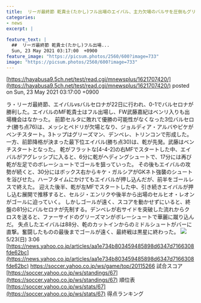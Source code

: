 ```yaml
---
title:  リーガ最終節 乾貴士(たかし)フル出場のエイバル、主力欠場のバルサを圧倒もグリーズマンの一撃に沈む《ラ・リーガ》  
categories:
- news
excerpt: |
  
feature_text: |
  ##  リーガ最終節 乾貴士(たかし)フル出場...
  Sun, 23 May 2021 03:17:00  +0900
feature_image: "https://picsum.photos/2560/600?image=733"
image: "https://picsum.photos/2560/600?image=733"
---
```


[https://hayabusa9.5ch.net/test/read.cgi/mnewsplus/1621707420/](https://hayabusa9.5ch.net/test/read.cgi/mnewsplus/1621707420/)
posted on Sun, 23 May 2021 03:17:00  +0900

<!--more-->

ラ・リーガ最終節、エイバルvsバルセロナが22日に行われ、0-1でバルセロナが勝利した。エイバルのMF乾貴士はフル出場し、FW武藤嘉紀はベンリ入りも出場機会はなかった。 前節セルタに敗れて優勝の可能性がなくなった3位バルセロナ(勝ち点76)は、メッシとペドリが欠場となり、ジョルディア・アルバやピケがベンチスタート。3トップはグリーズマン、デンベレ、トリンコンで形成した。 一方、前節降格が決まった最下位エイバル(勝ち点30)は、乾が先発。武藤はベンチスタートとなった。 乾がフラットな[4-4-2]の右MFでスタートした中、エイバルがアグレッシブに入ると、6分に乾がヘディングシュートで、17分には再び乾が左足でのボレーシュートでゴールを狙っていった。 その後もエイバルの攻勢が続くと、30分にはボックス右からキケ・ガルシアがGKネト強襲のシュートを浴びせた。ハーフタイムにかけてもエイバルが押し込んだが、前半をゴールレスで終えた。 迎えた後半、乾が左MFでスタートした中、引き続きエイバルが押し込む展開で推移すると、セルジ・エンリクや後半から出場のセルヒオ・レオンがゴールに迫っていく。 しかしゴールが遠く、スコアを動かせずにいると、終盤の81分にバルセロナが先制する。デンベレが右サイドを突破した流れからクロスを送ると、ファーサイドのグリーズマンがボレーシュートで華麗に蹴り込んだ。 失点したエイバルは88分、乾のカットインからのミドルシュートがバーに直撃。奮闘したものの最後までゴールが遠く、最終戦は黒星に終わった。 ![](https://i.imgur.com/ICcnNKL.jpg) 5/23(日) 3:06 [https://news.yahoo.co.jp/articles/aa1e734b803459485898d6347d7166308fde62bc](https://news.yahoo.co.jp/articles/aa1e734b803459485898d6347d7166308fde62bc) https://soccer.yahoo.co.jp/ws/game/top/20115266 試合スコア [https://soccer.yahoo.co.jp/ws/standings/67](https://soccer.yahoo.co.jp/ws/standings/67) 順位表 [https://soccer.yahoo.co.jp/ws/stats/67](https://soccer.yahoo.co.jp/ws/stats/67) 得点ランキング
